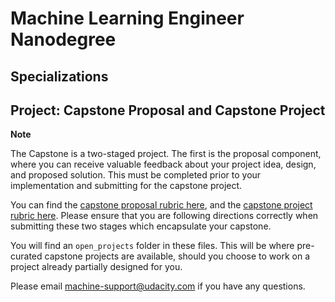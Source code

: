 # Machine Learning Engineer Nanodegree
## Specializations
## Project: Capstone Proposal and Capstone Project

**Note**

The Capstone is a two-staged project. The first is the proposal component, where you can receive valuable feedback about your project idea, design, and proposed solution. This must be completed prior to your implementation and submitting for the capstone project. 

You can find the [capstone proposal rubric here](https://review.udacity.com/#!/rubrics/410/view), and the [capstone project rubric here](https://review.udacity.com/#!/rubrics/108/view). Please ensure that you are following directions correctly when submitting these two stages which encapsulate your capstone.

You will find an `open_projects` folder in these files. This will be where pre-curated capstone projects are available, should you choose to work on a project already partially designed for you. 

Please email [machine-support@udacity.com](mailto:machine-support@udacity.com) if you have any questions.
